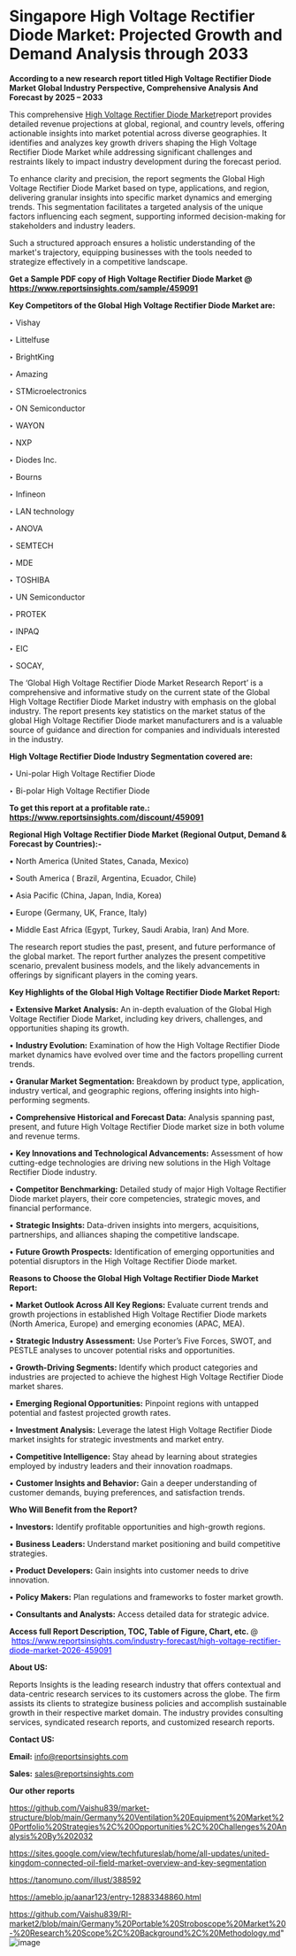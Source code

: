 # Singapore High Voltage Rectifier Diode Market: Projected Growth and Demand Analysis through 2033

<strong>According to a new research report titled High Voltage Rectifier Diode Market Global Industry Perspective, Comprehensive Analysis And Forecast by 2025 – 2033</strong>

This comprehensive <a href=https://www.reportsinsights.com/sample/459091>High Voltage Rectifier Diode Market</a>report provides detailed revenue projections at global, regional, and country levels, offering actionable insights into market potential across diverse geographies. It identifies and analyzes key growth drivers shaping the High Voltage Rectifier Diode Market while addressing significant challenges and restraints likely to impact industry development during the forecast period.

To enhance clarity and precision, the report segments the Global High Voltage Rectifier Diode Market based on type, applications, and region, delivering granular insights into specific market dynamics and emerging trends. This segmentation facilitates a targeted analysis of the unique factors influencing each segment, supporting informed decision-making for stakeholders and industry leaders.

Such a structured approach ensures a holistic understanding of the market's trajectory, equipping businesses with the tools needed to strategize effectively in a competitive landscape.

<strong>Get a Sample PDF copy of High Voltage Rectifier Diode Market </strong><strong>@<a href=https://www.reportsinsights.com/sample/459091 style=color:#0000ff;> https://www.reportsinsights.com/sample/459091</a></strong></font>

<strong>Key Competitors of the Global High Voltage Rectifier Diode Market are:</strong>

‣ Vishay

‣ Littelfuse

‣ BrightKing

‣ Amazing

‣ STMicroelectronics

‣ ON Semiconductor

‣ WAYON

‣ NXP

‣ Diodes Inc.

‣ Bourns

‣ Infineon

‣ LAN technology

‣ ANOVA

‣ SEMTECH

‣ MDE

‣ TOSHIBA

‣ UN Semiconductor

‣ PROTEK

‣ INPAQ

‣ EIC

‣ SOCAY,

The ‘Global High Voltage Rectifier Diode Market Research Report’ is a comprehensive and informative study on the current state of the Global High Voltage Rectifier Diode Market industry with emphasis on the global industry. The report presents key statistics on the market status of the global High Voltage Rectifier Diode market manufacturers and is a valuable source of guidance and direction for companies and individuals interested in the industry.

<strong>High Voltage Rectifier Diode Industry Segmentation covered are:</strong>

‣ Uni-polar High Voltage Rectifier Diode

‣ Bi-polar High Voltage Rectifier Diode

<strong>To get this report at a profitable rate.: <a href=https://www.reportsinsights.com/discount/459091 style=color:#0000ff;>https://www.reportsinsights.com/discount/459091</a></strong></font>

<strong>Regional High Voltage Rectifier Diode Market (Regional Output, Demand &amp; Forecast by Countries):-</strong>

• North America (United States, Canada, Mexico)

• South America ( Brazil, Argentina, Ecuador, Chile)

• Asia Pacific (China, Japan, India, Korea)

• Europe (Germany, UK, France, Italy)

• Middle East Africa (Egypt, Turkey, Saudi Arabia, Iran) And More.

The research report studies the past, present, and future performance of the global market. The report further analyzes the present competitive scenario, prevalent business models, and the likely advancements in offerings by significant players in the coming years.

<strong>Key Highlights of the Global High Voltage Rectifier Diode Market Report:</strong>

• <strong>Extensive Market Analysis:</strong> An in-depth evaluation of the Global High Voltage Rectifier Diode Market, including key drivers, challenges, and opportunities shaping its growth.

• <strong>Industry Evolution:</strong> Examination of how the High Voltage Rectifier Diode market dynamics have evolved over time and the factors propelling current trends.

• <strong>Granular Market Segmentation:</strong> Breakdown by product type, application, industry vertical, and geographic regions, offering insights into high-performing segments.

• <strong>Comprehensive Historical and Forecast Data:</strong> Analysis spanning past, present, and future High Voltage Rectifier Diode market size in both volume and revenue terms.

• <strong>Key Innovations and Technological Advancements:</strong> Assessment of how cutting-edge technologies are driving new solutions in the High Voltage Rectifier Diode industry.

• <strong>Competitor Benchmarking:</strong> Detailed study of major High Voltage Rectifier Diode market players, their core competencies, strategic moves, and financial performance.

• <strong>Strategic Insights:</strong> Data-driven insights into mergers, acquisitions, partnerships, and alliances shaping the competitive landscape.

• <strong>Future Growth Prospects:</strong> Identification of emerging opportunities and potential disruptors in the High Voltage Rectifier Diode market.

<strong>Reasons to Choose the Global High Voltage Rectifier Diode Market Report:</strong>

• <strong>Market Outlook Across All Key Regions:</strong> Evaluate current trends and growth projections in established High Voltage Rectifier Diode markets (North America, Europe) and emerging economies (APAC, MEA).

• <strong>Strategic Industry Assessment:</strong> Use Porter’s Five Forces, SWOT, and PESTLE analyses to uncover potential risks and opportunities.

• <strong>Growth-Driving Segments:</strong> Identify which product categories and industries are projected to achieve the highest High Voltage Rectifier Diode market shares.

• <strong>Emerging Regional Opportunities:</strong> Pinpoint regions with untapped potential and fastest projected growth rates.

• <strong>Investment Analysis:</strong> Leverage the latest High Voltage Rectifier Diode market insights for strategic investments and market entry.

• <strong>Competitive Intelligence:</strong> Stay ahead by learning about strategies employed by industry leaders and their innovation roadmaps.

• <strong>Customer Insights and Behavior:</strong> Gain a deeper understanding of customer demands, buying preferences, and satisfaction trends.

<strong>Who Will Benefit from the Report?</strong>

• <strong>Investors:</strong> Identify profitable opportunities and high-growth regions.

• <strong>Business Leaders:</strong> Understand market positioning and build competitive strategies.

• <strong>Product Developers:</strong> Gain insights into customer needs to drive innovation.

• <strong>Policy Makers:</strong> Plan regulations and frameworks to foster market growth.

• <strong>Consultants and Analysts:</strong> Access detailed data for strategic advice.
</ul>
<strong>Access full Report Description, TOC, Table of Figure, Chart, etc. </strong>@  <a href=https://www.reportsinsights.com/industry-forecast/high-voltage-rectifier-diode-market-2026-459091 style=color:#0000ff;>https://www.reportsinsights.com/industry-forecast/high-voltage-rectifier-diode-market-2026-459091</a></font>

<strong><strong>About US</strong>:</strong>

Reports Insights is the leading research industry that offers contextual and data-centric research services to its customers across the globe. The firm assists its clients to strategize business policies and accomplish sustainable growth in their respective market domain. The industry provides consulting services, syndicated research reports, and customized research reports.

<strong>Contact US:</strong>

<p class=""""><b>Email:</b> <a href=mailto:info@reportsinsights.com>info@reportsinsights.com</a></p>
<p class=""""><b>Sales:</b> <a href=mailto:sales@reportsinsights.com>sales@reportsinsights.com</a></p>

<strong>Our other reports</strong>

<a href=https://github.com/Vaishu839/market-structure/blob/main/Germany%20Ventilation%20Equipment%20Market%20Portfolio%20Strategies%2C%20Opportunities%2C%20Challenges%20Analysis%20By%202032>https://github.com/Vaishu839/market-structure/blob/main/Germany%20Ventilation%20Equipment%20Market%20Portfolio%20Strategies%2C%20Opportunities%2C%20Challenges%20Analysis%20By%202032</a>

<a href=https://sites.google.com/view/techfutureslab/home/all-updates/united-kingdom-connected-oil-field-market-overview-and-key-segmentation>https://sites.google.com/view/techfutureslab/home/all-updates/united-kingdom-connected-oil-field-market-overview-and-key-segmentation</a>

<a href=https://tanomuno.com/illust/388592>https://tanomuno.com/illust/388592</a>

<a href=https://ameblo.jp/aanar123/entry-12883348860.html>https://ameblo.jp/aanar123/entry-12883348860.html</a>

<a href=https://github.com/Vaishu839/RI-market2/blob/main/Germany%20Portable%20Stroboscope%20Market%20-%20Research%20Scope%2C%20Background%2C%20Methodology.md>https://github.com/Vaishu839/RI-market2/blob/main/Germany%20Portable%20Stroboscope%20Market%20-%20Research%20Scope%2C%20Background%2C%20Methodology.md</a>"
![image](https://github.com/user-attachments/assets/7e4c5bdc-e24f-4ba2-9b87-66ba529ba315)
